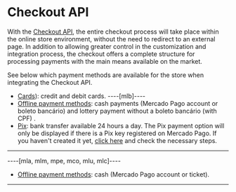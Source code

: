# Checkout API

With the [Checkout API](/developers/en/guides/checkout-api/landing), the entire checkout process will take place within the online store environment, without the need to redirect to an external page. In addition to allowing greater control in the customization and integration process, the checkout offers a complete structure for processing payments with the main means available on the market.

See below which payment methods are available for the store when integrating the Checkout API.

* [Cards](/developers/en/docs/woocommerce/payments-configuration/checkout-api/cards)): credit and debit cards.
----[mlb]----
* [Offline payment methods](/developers/en/docs/woocommerce/payments-configuration/checkout-api/offline-payments): cash payments (Mercado Pago account or boleto bancário) and lottery payment without a boleto bancário (with CPF) .
* [Pix](/developers/en/docs/woocommerce/payments-configuration/checkout-api/pix): bank transfer available 24 hours a day. The Pix payment option will only be displayed if there is a Pix key registered on Mercado Pago. If you haven't created it yet, [click here](https://www.youtube.com/watch?v=60tApKYVnkA) and check the necessary steps.

------------
----[mla, mlm, mpe, mco, mlu, mlc]----
* [Offline payment methods](/developers/en/docs/woocommerce/payments-configuration/checkout-api/offline-payments): cash (Mercado Pago account or ticket).

------------